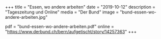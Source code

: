 +++
title = "Essen, wo andere arbeiten"
date = "2019-10-12"
description = "Tageszeitung und Online"
media = "Der Bund"
image = "bund-essen-wo-andere-arbeiten.jpg"

pdf = "bund-essen-wo-andere-arbeiten.pdf"
online = "https://www.derbund.ch/bern/aufgetischt/story/14257363"
+++
